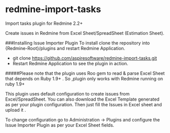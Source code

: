 redmine-import-tasks
====================

Import tasks plugin for Redmine 2.2+


Create issues in Redmine  from Excel Sheet/SpreadSheet (Estimation Sheet).

###Installing Issue Importer Plugin
To install clone the repository into {Redmine-Root}/plugins and restart Redmine Application.

* git clone https://github.com/aspiresoftware/redmine-import-tasks.git 
* Restart Redmine Application to see the plugin in action.

#####Please note that the plugin uses Roo gem to read & parse  Excel Sheet that depends on Ruby 1.9+ .
So ,plugin only works with Redmine running on ruby 1.9+

This plugin uses default configuration to create issues from Excel/SpreadSheet.
You can also download the Excel Template generated as per your plugin configuration.
Then just fill the Issues in Excel sheet and upload it .

To change configuration go to Administration -> Plugins and configure the Issue Importer Plugin as per your Excel Sheet fields.
